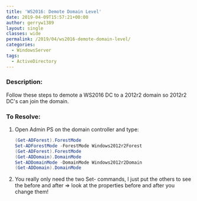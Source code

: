 ```yaml
---
title: 'WS2016: Demote Domain Level'
date: 2019-04-09T15:57:21+00:00
author: gerryw1389
layout: single
classes: wide
permalink: /2019/04/ws2016-demote-domain-level/
categories:
  - WindowsServer
tags:
  - ActiveDirectory
---
```

<!--more-->

### Description:

Follow these steps to demote a WS2016 DC to a 2012r2 domain so 2012r2 DC's can join the domain.

### To Resolve:

1. Open Admin PS on the domain controller and type:

   ```powershell
   (Get-ADForest).ForestMode	
   Set-ADForestMode -ForestMode Windows2012r2Forest
   (Get-ADForest).ForestMode	
   (Get-ADDomain).DomainMode
   Set-ADDomainMode -DomainMode Windows2012r2Domain
   (Get-ADDomain).DomainMode
   ```

2. You really only need the two Set- commands, I just put the others to see the before and after => look at the properties before and after you change them!